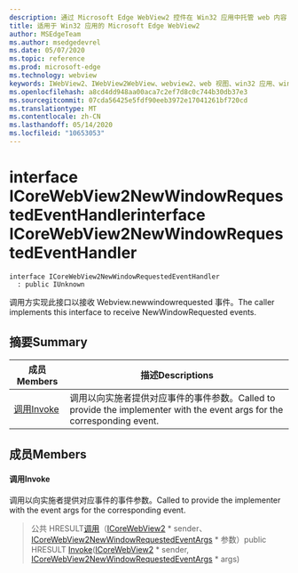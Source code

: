 ```yaml
---
description: 通过 Microsoft Edge WebView2 控件在 Win32 应用中托管 web 内容
title: 适用于 Win32 应用的 Microsoft Edge WebView2
author: MSEdgeTeam
ms.author: msedgedevrel
ms.date: 05/07/2020
ms.topic: reference
ms.prod: microsoft-edge
ms.technology: webview
keywords: IWebView2、IWebView2WebView、webview2、web 视图、win32 应用、win32、edge、ICoreWebView2、ICoreWebView2Controller、浏览器控件、边缘 html
ms.openlocfilehash: a8cd4dd948aa00aca7c2ef7d8c0c744b30db37e3
ms.sourcegitcommit: 07cda56425e5fdf90eeb3972e17041261bf720cd
ms.translationtype: MT
ms.contentlocale: zh-CN
ms.lasthandoff: 05/14/2020
ms.locfileid: "10653053"
---
```

# <span data-ttu-id="00dde-104">interface ICoreWebView2NewWindowRequestedEventHandler</span><span class="sxs-lookup"><span data-stu-id="00dde-104">interface ICoreWebView2NewWindowRequestedEventHandler</span></span> 

```
interface ICoreWebView2NewWindowRequestedEventHandler
  : public IUnknown
```

<span data-ttu-id="00dde-105">调用方实现此接口以接收 Webview.newwindowrequested 事件。</span><span class="sxs-lookup"><span data-stu-id="00dde-105">The caller implements this interface to receive NewWindowRequested events.</span></span>

## <span data-ttu-id="00dde-106">摘要</span><span class="sxs-lookup"><span data-stu-id="00dde-106">Summary</span></span>

 <span data-ttu-id="00dde-107">成员</span><span class="sxs-lookup"><span data-stu-id="00dde-107">Members</span></span>                        | <span data-ttu-id="00dde-108">描述</span><span class="sxs-lookup"><span data-stu-id="00dde-108">Descriptions</span></span>
--------------------------------|---------------------------------------------
[<span data-ttu-id="00dde-109">调用</span><span class="sxs-lookup"><span data-stu-id="00dde-109">Invoke</span></span>](#invoke) | <span data-ttu-id="00dde-110">调用以向实施者提供对应事件的事件参数。</span><span class="sxs-lookup"><span data-stu-id="00dde-110">Called to provide the implementer with the event args for the corresponding event.</span></span>

## <span data-ttu-id="00dde-111">成员</span><span class="sxs-lookup"><span data-stu-id="00dde-111">Members</span></span>

#### <span data-ttu-id="00dde-112">调用</span><span class="sxs-lookup"><span data-stu-id="00dde-112">Invoke</span></span> 

<span data-ttu-id="00dde-113">调用以向实施者提供对应事件的事件参数。</span><span class="sxs-lookup"><span data-stu-id="00dde-113">Called to provide the implementer with the event args for the corresponding event.</span></span>

> <span data-ttu-id="00dde-114">公共 HRESULT[调用](#invoke)（[ICoreWebView2](icorewebview2.md) \* sender、 [ICoreWebView2NewWindowRequestedEventArgs](icorewebview2newwindowrequestedeventargs.md) \* 参数）</span><span class="sxs-lookup"><span data-stu-id="00dde-114">public HRESULT [Invoke](#invoke)([ICoreWebView2](icorewebview2.md) \* sender, [ICoreWebView2NewWindowRequestedEventArgs](icorewebview2newwindowrequestedeventargs.md) \* args)</span></span>

